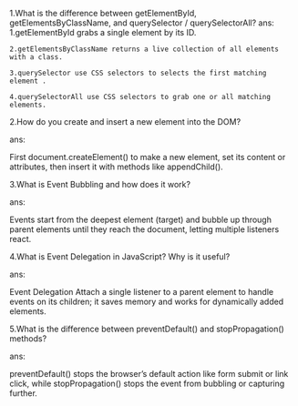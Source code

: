 1.What is the difference between getElementById, getElementsByClassName, and querySelector / querySelectorAll?
ans: 
    1.getElementById grabs a single element by its ID.

    2.getElementsByClassName returns a live collection of all elements with a class.

    3.querySelector use CSS selectors to selects the first matching element .

    4.querySelectorAll use CSS selectors to grab one or all matching elements.

2.How do you create and insert a new element into the DOM?

ans:

First document.createElement() to make a new element, set its content or attributes, then insert it with methods like appendChild().

3.What is Event Bubbling and how does it work?

ans:

Events start from the deepest element (target) and bubble up through parent elements until they reach the document, letting multiple listeners react.

4.What is Event Delegation in JavaScript? Why is it useful?

ans:

Event Delegation Attach a single listener to a parent element to handle events on its children; it saves memory and works for dynamically added elements.

5.What is the difference between preventDefault() and stopPropagation() methods?

ans:

preventDefault() stops the browser’s default action like form submit or link click, while stopPropagation() stops the event from bubbling or capturing further.
